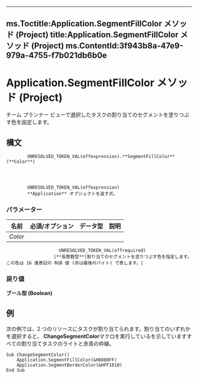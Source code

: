 

---
ms.Toctitle:Application.SegmentFillColor メソッド (Project)
title:Application.SegmentFillColor メソッド (Project)
ms.ContentId:3f943b8a-47e9-979a-4755-f7b021db6b0e
---
# Application.SegmentFillColor メソッド (Project)




チーム プランナー ビューで選択したタスクの割り当てのセグメントを塗りつぶす色を設定します。

## 構文

            UNRESOLVED_TOKEN_VAL(offexpression).**SegmentFillColor**(**Color**)




            UNRESOLVED_TOKEN_VAL(offexpression)
            **Application** オブジェクトを返す式。

### パラメーター

|**名前**|**必須/オプション**|**データ型**|**説明**|
|---|---|---|---|
|*Color*|
                        UNRESOLVED_TOKEN_VAL(offrequired)
                      |**長整数型**|割り当てのセグメントを塗りつぶす色を指定します。この色は 16 進表記の RGB 値 (赤は最後のバイト) で表します。|



### 戻り値
**ブール型 (Boolean)**





## 例
次の例では、2 つのリソースにタスクが割り当てられます。割り当てのいずれかを選択すると、 **ChangeSegmentColor**マクロを実行しているを示していますすべての割り当てタスクのライトと赤青の枠線。

```vba
Sub ChangeSegmentColor() 
    Application.SegmentFillColor(&H8080FF) 
    Application.SegmentBorderColor(&HFF1010) 
End Sub
```





